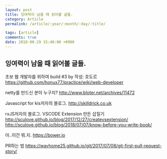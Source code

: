 ```yaml
---
layout: post
title: 잉여력이 남을 때 읽어볼 글들.
category: Article
permalink: /article/:year/:month/:day/:title/

tags: [article]
comments: true
date: 2018-08-29 15:40:00 +0900
---
```

## 잉여력이 남을 때 읽어볼 글들.

초보 웹 개발자를 위하여 build #3 by 작성: 호도르
https://github.com/honux77/practice/wiki/web-developer

netty를 만드신 분이 누구지?
http://www.bloter.net/archives/11472

Javascript for kis저자의 블로그.
http://skilldrick.co.uk

rxJS저자의 블로그. VSCODE Extension 만든 삽질기
http://sculove.github.io/blog/2017/12/27/createvsextension/
http://sculove.github.io/blog/2018/07/07/know-before-you-write-book/

아..이건 뭐.지.
https://bower.io

PR하는 법
https://wayhome25.github.io/git/2017/07/08/git-first-pull-request-story/